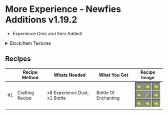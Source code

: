 # More Experience - Newfies Additions v1.19.2

- Experience Ores and Item Added!

<details>
   <summary>Block/Item Textures</summary>
 
<details>
<summary>Experience Dust</summary>

<img src='https://raw.githubusercontent.com/Newfies/Minecraft-Mods/refs/heads/main/Newfies%20Additions/SetA/v1.19.2/imgs/experience_dust.png' style="width: 64px; height: 64px;">

</details>

<details>
<summary>Experience Ore</summary>

<img src='https://raw.githubusercontent.com/Newfies/Minecraft-Mods/refs/heads/main/Newfies%20Additions/SetA/v1.19.2/imgs/experience_ore.png' style="width: 64px; height: 64px;">

</details>

<details>
<summary>Deepslate Experience Ore</summary>

<img src='https://raw.githubusercontent.com/Newfies/Minecraft-Mods/refs/heads/main/Newfies%20Additions/SetA/v1.19.2/imgs/deepslate_experience_ore.png' style="width: 64px; height: 64px;">

</details>

</details>

## Recipes

|    | Recipe Method   | Whats Needed                  |  What You Get        | Recipe Image         |
|----|-----------------|-------------------------------|----------------------|----------------------|
| #1 | Crafting Recipe | x8 Experience Dust, x1 Bottle | Bottle Of Enchanting | ![](https://raw.githubusercontent.com/Newfies/Minecraft-Mods/refs/heads/main/More%20Experience/v1.19.2/imgs/ExperienceBottle.png)